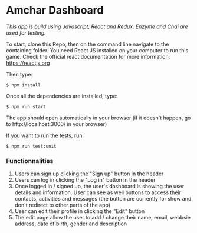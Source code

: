 # Amchar Dashboard
*This app is build using Javascript, React and Redux. Enzyme and Chai are used for testing.*

To start, clone this Repo, then on the command line navigate to the containing folder.
You need React JS installed on your computer to run this game. Check the official react documentation for more information: https://reactjs.org

Then type:

`$ npm install`

Once all the dependencies are installed, type:

`$ npm run start`

The app should open automatically in your browser (if it doesn't happen, go to http://localhost:3000/ in your browser)

If you want to run the tests, run:

`$ npm run test:unit`


### Functionnalities
1. Users can sign up clicking the "Sign up" button in the header
2.  Users can log in clicking the "Log in" button in the header
3. Once logged in / signed up, the user's dashboard is showing the user details and information. User can see as well buttons to access their contacts, activities and messages (the button are currently for show and don't redirect to other parts of the app)
4. User can edit their profile in clicking the "Edit" button
5. The edit page allow the user to add / change their name, email, webbsie address, date of birth, gender and description
